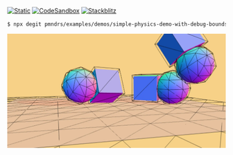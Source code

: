 [![Static](https://img.shields.io/badge/demo-%23646CFF.svg?logo=html5&logoColor=white)](https://pmndrs.github.io/examples/simple-physics-demo-with-debug-bounds)
[![CodeSandbox](https://img.shields.io/badge/codesandbox-040404?logo=codesandbox&logoColor=DBDBDB)](https://codesandbox.io/s/github/pmndrs/examples/tree/main/demos/simple-physics-demo-with-debug-bounds)
[![Stackblitz](https://img.shields.io/badge/stackblitz-fff?logo=Stackblitz&logoColor=1389FD)](https://stackblitz.com/github/pmndrs/examples/tree/main/demos/simple-physics-demo-with-debug-bounds)

```sh
$ npx degit pmndrs/examples/demos/simple-physics-demo-with-debug-bounds
```

![](thumbnail.webp)
